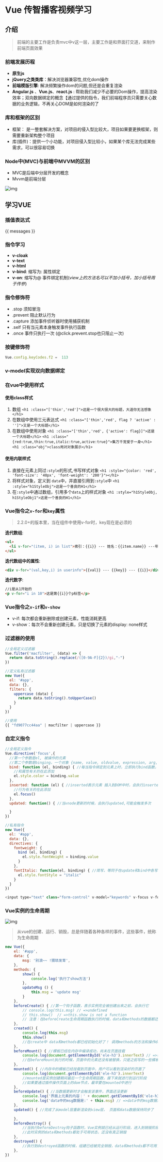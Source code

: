 # Vue 传智播客视频学习

## 介绍

> 前端的主要工作是负责mvc中v这一层，主要工作是和界面打交道，来制作前端页面效果

### 前端发展历程

- **原生js**
- **jQuery之类类库**：解决浏览器兼容性,优化dom操作
- **前端模版引擎**: 解决频繁操作dom的问题,但还是会重复渲染
- **Angular.js** 、**Vue.js**、**react.js** : 帮助我们减少不必要的Dom操作，提高渲染效率；双向数据绑定的概念【通过提供的指令，我们前端程序员只需要关心数据的业务逻辑，不再关心DOM是如何渲染的了

### 库和框架的区别

- 框架： 是一整套解决方案，对项目的侵入型比较大，项目如果要更换框架，则需要重新架构整个项目
- 库(插件)：提供一个小功能，对项目侵入型比较小，如果某个库无法完成某些需求，可以很容易切换 

### Node中(MVC)与前端中MVVM的区别

- MVC是后端中分层开发的概念
- Mvvm是前端分层

![img](Assets/mvc&mvvm.png)

## 学习VUE

### 插值表达式

{{ messages }}

### 指令学习

- **v-cloak**
- **v-text**
- **v-html**
- **v-bind**: 缩写为: 属性绑定
- **v-on**: 缩写为@ 事件绑定机制(_view上的方法名可以不加小括号，加小括号用于传参_}

### 指令修饰符

- .stop 须知冒泡
- .prevent 阻止默认行为
- .capture 添加事件侦听器时使用捕获机制
- .self 只有当元素本身触发事件执行函数
- .once 事件只执行一次 (@click.prevent.stop也只阻止一次)

### 按键修饰符

```js
Vue.config.keyCodes.f2 =  113
```

### v-model实现双向数据绑定

### 在vue中使用样式

#### 使用class样式

1. 数组
 `<h1 :class="['thin','red']">这是一个很大很大的标题，大道你无法想象</h1>`
2. 在数组中使用三元表达式
 `<h1 :class="['thin','red', flag ? 'active' : '']">又是一个大标题</h1>`
3. 在数组中使用对象
 `<h1 :class="['thin','red', {'active': flag}]">还是一个大标题</h1>`
 `<h1 :class="{red:true,thin:true,italic:true,active:true}">集万千宠爱于一身</h1>`
 `<h1 :class="obj">class用对对象展示</h1>`

#### 使用内联样式

1. 直接在元素上同过`:style`的形式,书写样式对象
  `<h1 :style="{color: 'red', 'font-size': '40px', 'font-weight': '200'}"></h1>`
2. 将样式对象，定义到 `data`中，并直接引用到`:style`中
  `<h1 :style="h1StyleObj">这是一个善良的H1</h1>`
3. 在`:style`中通过数组，引用多个`data`上的样式对象
  `<h1 :style="h1StyleObj, h1StyleObj1">这是一个善良的H1</h1>`

### Vue指令之`v-for`和`key`属性

> 2.2.0+的版本里，当在组件中使用v-for时，key现在是必须的 

**迭代数组**:

```html
<ul>
  <li v-for="(item, i) in list">索引：{{i}} --- 姓名：{{item.name}} ---年龄：{{item.age}}</li>
</ul>
```

**迭代数组中的属性**:

```html
<div v-for="(val,key,i) in userinfo">{{val}} --- {{key}} --- {{i}}</div>
```

**迭代数字**:

```html
//i是从1开始的
<p v-for="i in 10">这是第{{i}}个p标签</p>
```

### Vue指令之`v-if`和`v-show`

- v-if: 每次都会重新删除或创建元素，性能消耗更高
- v-show：每次不会重新创建元素，只是切换了元素的display: none样式

### 过滤器的使用

```js
//全局定义过滤器
Vue.filter('macfilter', (data) => {
  return data.toString().replace(/([0-9A-F]{2})/gi,"-")
})

//定义私有过滤器
new Vue({
  el: '#app',
  data: {},
  filters: {
    uppercase (data) {
      return data.toString().toUpperCase()
    }
  } 
})

//使用
{{ "fd9077cc44aa" | macfilter | uppercase }}
```

### 自定义指令

```js
//全局定义指令
Vue.directive('focus',{
  //第一个参数是el, 被操作的元素
  //第二个参数是binging，一个对象 {name, value, oldvalue, expression, arg, modifiers}
  bind: function (el, binding) { //每当指令绑定到元素上时，立即执行bind函数，只执行一次
    //和属性有关的在此添加
    el.style.color = binding.value
  },
  inserted: function (el) { //inserted表示元素 插入到DOM中时，会执行inserted函数
    //行为有关的在此添加
    el.focus()
  },
  updated: function() { //当vnode更新的时候，会执行updated,可能会触发多次

  }
})

//私有指令
new Vue({
  el: '#app',
  data: {},
  directives: {
    fontweight: {
      bind (el, binding) {
        el.style.fontWeight = binding.value
      }
    },
    fontItalic: function(el, binding) { //简写，等同于在update和bind中各写一份
      el.style.fontStyle = "italic"
    }
  } 
})

<input type="text" class="form-control" v-model="keywords" v-focus v-fontweight="'900'">
```

### Vue实例的生命周期

![img](lib/lifecycle.png)

> 从vue的创建、运行、销毁，总是伴随着各种各样的事件，这些事件，统称为生命周期

```js
new Vue({
    el: '#app',
    data: {
        msg: '别浪~~ !猥琐发育',
    },
    methods: {
        show() {
            console.log('执行了show方法')
        },
        updateMsg () {
            this.msg = 'update msg'
        }
    },
    beforeCreate() { //第一个钩子函数，表示实例完全被创建出来之前，会执行它
        // console.log(this.msg) // =>undefined
        // this.show()  // =>this.show is not a function
        // 注意：在beforeCreate生命周期函数执行的时候，data和methods的数据都还没初始化
    },
    created() {
        console.log(this.msg)
        this.show()
        //在create中 data和methods都已经初始化好了！ 调用methods的方法和操作data的数据，最早只能在这里进行
    },
    beforeMount() { //模板已经在内存中编译成功，尚未在页面挂载
        console.log(document.getElementById('ele-h3').innerText) // =>{{ msg }}
        //在beforeMount执行的时候，页面中的元素还没有被替换，只是之前写的一些模板字符串
    },
    mounted() { //内存中的模板已经挂载到页面中，用户可以看到渲染好的页面了
        console.log(document.getElementById('ele-h3').innerText)
        //mounted是实例创建期间最后一个生命周期函数，接下来就进行到运行阶段
        //如果要通过插件操作页面上的dom节点，最早要在mounted中进行
    },
    beforeUpdate() { //当数据更新时才会触发该事件，界面还没更新
        console.log('界面上元素的内容：' + document.getElementById('ele-h3').innerText) //=> 界面上元素的内容：别浪~~ !猥琐发育
        console.log('data中的msg数据是:' + this.msg) // =>data中的msg数据是:update msg
    },
    updated() { //完成了从model层重新渲染到view层， 页面和data数据保持同步了
        
    },
    beforeDestroy() {
        //当执行beforeDestroy钩子函数时，Vue实例就已经从运行阶段，进入到销毁阶段
        //此时实例的data和methods都处于可用状态，还没有真正销毁
    },
    destroyed() {
        //执行到destroyed函数的时候，组建已经被完全销毁，data和methods都不可用了
    },
})
```